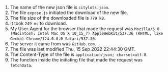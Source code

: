 1. The name of the new json file is `citylots.json`.
2. The file `expose.js` initiated the download of the new file.
3. The file size of the downloaded file is `779 kB`.
4. It took `249 ms` to download.
5. My User-Agent for the browser that made the request was `Mozilla/5.0 (Macintosh; Intel Mac OS X 10_15_7) AppleWebKit/537.36 (KHTML, like Gecko) Chrome/124.0.0.0 Safari/537.36`.
6. The server it came from was `GitHub.com`.
7. The file was last modified Thu, 15 Sep 2022 22:44:30 GMT.
8. The Content-Type of the file is `application/json; charset=utf-8`.
9. The function inside the initiating file that made the request was `fetchData`.
